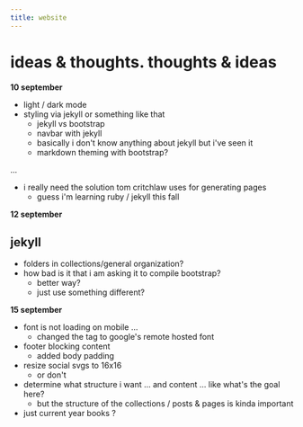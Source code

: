 ```yaml
---
title: website
---
```


# ideas & thoughts. thoughts & ideas

**10 september**  
- light / dark mode
- styling via jekyll or something like that
  - jekyll vs bootstrap
  - navbar with jekyll
  - basically i don't know anything about jekyll but i've seen it
  - markdown theming with bootstrap?

...

- i really need the solution tom critchlaw uses for generating pages
  - guess i'm learning ruby / jekyll this fall

**12 september**  
## jekyll
- folders in collections/general organization?
- how bad is it that i am asking it to compile bootstrap?
  - better way?
  - just use something different?  

**15 september**  
- font is not loading on mobile ...
  - changed the tag to google's remote hosted font
- footer blocking content
  - added body padding
- resize social svgs to 16x16
  - or don't
- determine what structure i want ... and content ... like what's the goal here?
  - but the structure of the collections / posts & pages is kinda important
- just current year books ?

